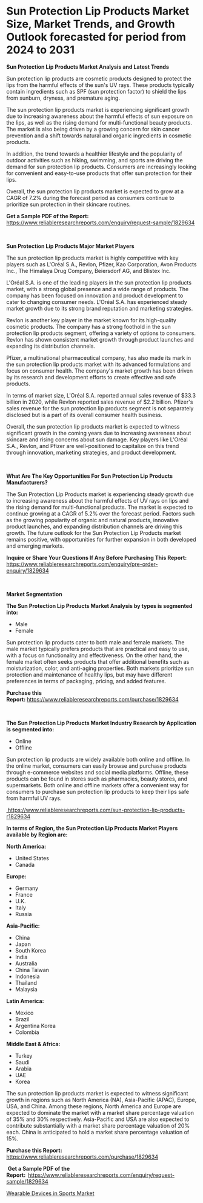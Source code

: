 <p><h1>Sun Protection Lip Products Market Size, Market Trends, and Growth Outlook forecasted for period from 2024 to 2031</h1></p><p><strong>Sun Protection Lip Products Market Analysis and Latest Trends</strong></p>
<p><p>Sun protection lip products are cosmetic products designed to protect the lips from the harmful effects of the sun's UV rays. These products typically contain ingredients such as SPF (sun protection factor) to shield the lips from sunburn, dryness, and premature aging.</p><p>The sun protection lip products market is experiencing significant growth due to increasing awareness about the harmful effects of sun exposure on the lips, as well as the rising demand for multi-functional beauty products. The market is also being driven by a growing concern for skin cancer prevention and a shift towards natural and organic ingredients in cosmetic products.</p><p>In addition, the trend towards a healthier lifestyle and the popularity of outdoor activities such as hiking, swimming, and sports are driving the demand for sun protection lip products. Consumers are increasingly looking for convenient and easy-to-use products that offer sun protection for their lips.</p><p>Overall, the sun protection lip products market is expected to grow at a CAGR of 7.2% during the forecast period as consumers continue to prioritize sun protection in their skincare routines.</p></p>
<p><strong>Get a Sample PDF of the Report:&nbsp;</strong> <a href="https://www.reliableresearchreports.com/enquiry/request-sample/1829634">https://www.reliableresearchreports.com/enquiry/request-sample/1829634</a></p>
<p>&nbsp;</p>
<p><strong>Sun Protection Lip Products Major Market Players</strong></p>
<p><p>The sun protection lip products market is highly competitive with key players such as L'Oréal S.A., Revlon, Pfizer, Kao Corporation, Avon Products Inc., The Himalaya Drug Company, Beiersdorf AG, and Blistex Inc.</p><p>L'Oréal S.A. is one of the leading players in the sun protection lip products market, with a strong global presence and a wide range of products. The company has been focused on innovation and product development to cater to changing consumer needs. L'Oréal S.A. has experienced steady market growth due to its strong brand reputation and marketing strategies.</p><p>Revlon is another key player in the market known for its high-quality cosmetic products. The company has a strong foothold in the sun protection lip products segment, offering a variety of options to consumers. Revlon has shown consistent market growth through product launches and expanding its distribution channels.</p><p>Pfizer, a multinational pharmaceutical company, has also made its mark in the sun protection lip products market with its advanced formulations and focus on consumer health. The company's market growth has been driven by its research and development efforts to create effective and safe products.</p><p>In terms of market size, L'Oréal S.A. reported annual sales revenue of $33.3 billion in 2020, while Revlon reported sales revenue of $2.2 billion. Pfizer's sales revenue for the sun protection lip products segment is not separately disclosed but is a part of its overall consumer health business.</p><p>Overall, the sun protection lip products market is expected to witness significant growth in the coming years due to increasing awareness about skincare and rising concerns about sun damage. Key players like L'Oréal S.A., Revlon, and Pfizer are well-positioned to capitalize on this trend through innovation, marketing strategies, and product development.</p></p>
<p>&nbsp;</p>
<p><strong>What Are The Key Opportunities For Sun Protection Lip Products Manufacturers?</strong></p>
<p><p>The Sun Protection Lip Products market is experiencing steady growth due to increasing awareness about the harmful effects of UV rays on lips and the rising demand for multi-functional products. The market is expected to continue growing at a CAGR of 5.2% over the forecast period. Factors such as the growing popularity of organic and natural products, innovative product launches, and expanding distribution channels are driving this growth. The future outlook for the Sun Protection Lip Products market remains positive, with opportunities for further expansion in both developed and emerging markets.</p></p>
<p><strong>Inquire or Share Your Questions If Any Before Purchasing This Report:</strong> <a href="https://www.reliableresearchreports.com/enquiry/pre-order-enquiry/1829634">https://www.reliableresearchreports.com/enquiry/pre-order-enquiry/1829634</a></p>
<p>&nbsp;</p>
<p><strong>Market Segmentation</strong></p>
<p><strong>The Sun Protection Lip Products Market Analysis by types is segmented into:</strong></p>
<p><ul><li>Male</li><li>Female</li></ul></p>
<p><p>Sun protection lip products cater to both male and female markets. The male market typically prefers products that are practical and easy to use, with a focus on functionality and effectiveness. On the other hand, the female market often seeks products that offer additional benefits such as moisturization, color, and anti-aging properties. Both markets prioritize sun protection and maintenance of healthy lips, but may have different preferences in terms of packaging, pricing, and added features.</p></p>
<p><strong>Purchase this Report:&nbsp;</strong><a href="https://www.reliableresearchreports.com/purchase/1829634">https://www.reliableresearchreports.com/purchase/1829634</a></p>
<p>&nbsp;</p>
<p><strong>The Sun Protection Lip Products Market Industry Research by Application is segmented into:</strong></p>
<p><ul><li>Online</li><li>Offline</li></ul></p>
<p><p>Sun protection lip products are widely available both online and offline. In the online market, consumers can easily browse and purchase products through e-commerce websites and social media platforms. Offline, these products can be found in stores such as pharmacies, beauty stores, and supermarkets. Both online and offline markets offer a convenient way for consumers to purchase sun protection lip products to keep their lips safe from harmful UV rays.</p></p>
<p><a href="https://www.reliableresearchreports.com/sun-protection-lip-products-r1829634">&nbsp;https://www.reliableresearchreports.com/sun-protection-lip-products-r1829634</a></p>
<p><strong>In terms of Region, the Sun Protection Lip Products Market Players available by Region are:</strong></p>
<p>
    <p> <strong> North America: </strong>
        <ul>
            <li>United States</li>
            <li>Canada</li>
        </ul>
        </p> 
    <p> <strong> Europe: </strong>
        <ul>
            <li>Germany</li>
            <li>France</li>
            <li>U.K.</li>
            <li>Italy</li>
            <li>Russia</li>
        </ul>
        </p> 
    <p> <strong> Asia-Pacific: </strong>
        <ul>
            <li>China</li>
            <li>Japan</li>
            <li>South Korea</li>
            <li>India</li>
            <li>Australia</li>
            <li>China Taiwan</li>
            <li>Indonesia</li>
            <li>Thailand</li>
            <li>Malaysia</li>
        </ul>
        </p> 
    <p> <strong> Latin America: </strong>
        <ul>
            <li>Mexico</li>
            <li>Brazil</li>
            <li>Argentina Korea</li>
            <li>Colombia</li>
        </ul>
        </p> 
    <p> <strong> Middle East & Africa: </strong>
        <ul>
            <li>Turkey</li>
            <li>Saudi</li>
            <li>Arabia</li>
            <li>UAE</li>
            <li>Korea</li>
        </ul>
    </p>
    </p>
<p><p>The sun protection lip products market is expected to witness significant growth in regions such as North America (NA), Asia-Pacific (APAC), Europe, USA, and China. Among these regions, North America and Europe are expected to dominate the market with a market share percentage valuation of 35% and 30% respectively. Asia-Pacific and USA are also expected to contribute substantially with a market share percentage valuation of 20% each. China is anticipated to hold a market share percentage valuation of 15%.</p></p>
<p><strong>Purchase this Report: </strong><a href="https://www.reliableresearchreports.com/purchase/1829634">https://www.reliableresearchreports.com/purchase/1829634</a></p>
<p>&nbsp;<strong>Get a Sample PDF of the Report:&nbsp;&nbsp;</strong><a href="https://www.reliableresearchreports.com/enquiry/request-sample/1829634">https://www.reliableresearchreports.com/enquiry/request-sample/1829634</a></p>
<p><strong></strong></p>
<p><p><a href="https://github.com/DeonteStanton2023/Market-Research-Report-List-2/blob/main/wearable-devices-in-sports-market.md">Wearable Devices in Sports Market</a></p></p>